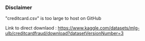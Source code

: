 ### Disclaimer

"creditcard.csv" is too large to host on GitHub

Link to direct downlaod : https://www.kaggle.com/datasets/mlg-ulb/creditcardfraud/download?datasetVersionNumber=3
